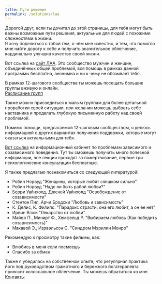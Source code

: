 ```yaml
---
title: Пути решения
permalink: /solutions/laa
---
```

Дорогой друг, если ты дочитал до этой страницы, для тебя могут быть важны возможные пути решения, актуальные для людей с похожими сложностями в жизни.  
Я хочу поделиться с тобой тем, о чём мне известно, и тем, что помогло мне найти дорогу к себе и получить значительное облегчение, кардинально улучшив качество своей жизни.
 
Вот ссылка на [сайт ЛАА](http://laarus.ru/). Это сообщество мужчин и женщин, объединённых общей проблемой, вся помощь в рамках данной программы бесплатна, анонимна и ни к чему не обязывает тебя.
 
В рамках 12-шагового сообщества ты можешь посещать большие группы вживую и онлайн.  
[Расписание групп](http://laarus.ru/raspisanie/)

Также можно присоедиться к малым группам для более детальной проработки своей ситуации, при желании можешь выбрать себе наставника и проделать глубокую письменную работу над своей проблемой. 

Помимо помощи, предлагаемой 12-шаговым сообществом, я делюсь информацией о других вариантах получения поддержки, которые могут оказаться актуальными для тебя.

[Вот ссылка](https://www.ikc-spb.com/) на информационный кабинет по проблемам зависимого и созависимого поведения. Тут ты сможешь получить много полезной информации, все лекции проходят за пожертвование, первые три психологические консультации бесплатные.

Я также предлагаю познакомиться со следующей литературой:
- Робин Норвуд "Женщины, которые любят слишком сильно"
- Робин Норвуд "Надо ли быть рабой любви?"
- Берри Уайнхолд, Дженей Уайнхолд "Освобождение от созависимости"
- Стентон Пил, Арчи Бродски "Любовь и зависимость"
- К. Делис, К. Филипс. "Парадокс страсти: она его любит, а он ее нет"
- Ирвин Ялом "Лекарство от любви"
- Майер П., Минирт Ф., Хемфельд Р. "Выбираем любовь (Как победить созависимость)"
- Макавой Э., Израэльсон С. "Синдром Мэрилин Монро"

Рекомендую к просмотру такие фильмы, как:
- Влюбись в меня если посмеешь
- Спасибо за обмен

Также я убедилась на собственном опыте, что регулярная практика йоги под руководством грамотного и бережного йогатерапевта приносит колоссальное облегчение. Ты можешь обратиться ко мне.  
[Контакты](/contacts)
